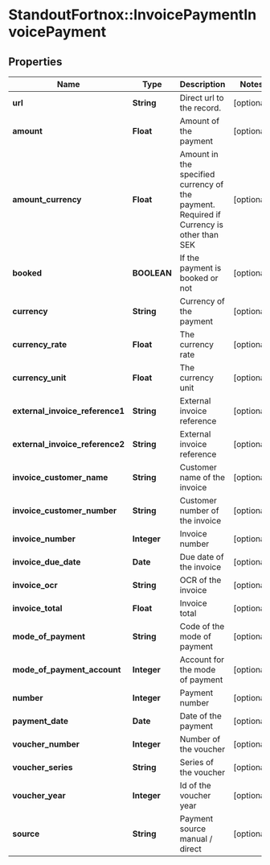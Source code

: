 # StandoutFortnox::InvoicePaymentInvoicePayment

## Properties
Name | Type | Description | Notes
------------ | ------------- | ------------- | -------------
**url** | **String** | Direct url to the record. | [optional] 
**amount** | **Float** | Amount of the payment | [optional] 
**amount_currency** | **Float** | Amount in the specified currency of the payment. Required if Currency is other than SEK | [optional] 
**booked** | **BOOLEAN** | If the payment is booked or not | [optional] 
**currency** | **String** | Currency of the payment | [optional] 
**currency_rate** | **Float** | The currency rate | [optional] 
**currency_unit** | **Float** | The currency unit | [optional] 
**external_invoice_reference1** | **String** | External invoice reference | [optional] 
**external_invoice_reference2** | **String** | External invoice reference | [optional] 
**invoice_customer_name** | **String** | Customer name of the invoice | [optional] 
**invoice_customer_number** | **String** | Customer number of the invoice | [optional] 
**invoice_number** | **Integer** | Invoice number | [optional] 
**invoice_due_date** | **Date** | Due date of the invoice | [optional] 
**invoice_ocr** | **String** | OCR of the invoice | [optional] 
**invoice_total** | **Float** | Invoice total | [optional] 
**mode_of_payment** | **String** | Code of the mode of payment | [optional] 
**mode_of_payment_account** | **Integer** | Account for the mode of payment | [optional] 
**number** | **Integer** | Payment number | [optional] 
**payment_date** | **Date** | Date of the payment | [optional] 
**voucher_number** | **Integer** | Number of the voucher | [optional] 
**voucher_series** | **String** | Series of the voucher | [optional] 
**voucher_year** | **Integer** | Id of the voucher year | [optional] 
**source** | **String** | Payment source manual / direct | [optional] 

